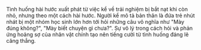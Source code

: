 Tình huống hài hước xuất phát từ việc kể về trải nghiệm bị bắt nạt khi còn nhỏ, nhưng theo một cách hài hước. Người kể mô tả bản thân là đứa trẻ nhút nhát bị một nhóm học sinh lớn hơn tới hỏi những câu vô nghĩa như "Mày đúng không?", "Mày biết chuyện gì chưa?". Sự vô lý trong cách hỏi và phản ứng hoảng sợ của nhân vật chính tạo nên tiếng cười từ tình huống đáng lẽ căng thẳng.
